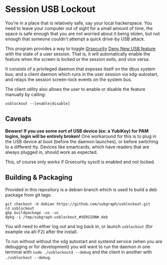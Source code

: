 # Session USB Lockout

You're in a place that is relatively safe, say your local hackerspace.
You need to leave your computer out of sight for a small amount of time,
the space is safe enough that you are not worried about it being stolen,
but not enough that someone couldn't attempt a quick drive-by USB attack.

This program provides a way to toggle [Grsecurity](https://grsecurity.net/) [Deny New USB feature](https://en.wikibooks.org/wiki/Grsecurity/Appendix/Grsecurity_and_PaX_Configuration_Options#Deny_new_USB_connections_after_toggle) with the state of a user session.
That is, it will automatically enable the feature when the screen is locked or the session exits, and vice versa.

It consists of a privileged daemon that exposes itself on the dbus system bus;
and a client daemon which runs in the user session via xdg-autostart, and relays the session screen-lock events on the system bus.

The client utility also allows the user to enable or disable the feature manually by calling:

	usblockout --[enable|disable]

## Caveats

**Beware! If you use some sort of USB device (ex: a YubiKey) for PAM logins, login will be entirely broken!**
One workaround for this is to plug in the USB device at boot (before the daemon launches), or before switching to a different tty.
Devices like smartcards, which have readers that are always plugged in, should work as expected.

This, of course only works if Grsecurity sysctl is enabled and not locked.

## Building & Packaging

Provided in this repository is a debian branch which is used to build a deb package from git tags:

	git checkout -b debian https://github.com/subgraph/usblockout.git
	cd usblockout
	gbp buildpackage -us -uc
	dpkg -i /tmp/subgraph-usblockout_#VERSION#.deb

You will need to either log out and log back in, or launch `usblockout` (for example via alt-F2) after the install.

To run without without the xdg autostart and systemd service (when you are debugging or for development) you will want to run the daemon in one terminal with `sudo ./usblockoutd --debug` and the client in another with `./usblockout --debug`.

